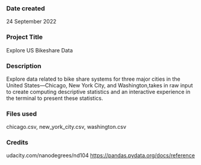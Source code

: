 ### Date created
24 September 2022

### Project Title
Explore US Bikeshare Data

### Description
Explore data related to bike share systems for three major cities in the United States—Chicago, New York City, and Washington,takes in raw input to create computing descriptive statistics and an interactive experience in the terminal to present these statistics.

### Files used
chicago.csv, new_york_city.csv, washington.csv

### Credits
udacity.com/nanodegrees/nd104
https://pandas.pydata.org/docs/reference

